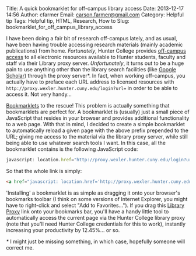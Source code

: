Title: A quick bookmarklet for off-campus library access
Date: 2013-12-17 14:56
Author: cfarmer
Email: carson.farmer@gmail.com
Category: Helpful tip
Tags: Helpful tip, HTML, Research, How to
Slug: bookmarklet_for_off_campus_library_access

I have been doing a fair bit of research off-campus lately, and as usual, have been having trouble accessing research materials (mainly academic publications) from home. _Fortunately_, Hunter College provides [off-campus access][access-home] to all electronic resources available to Hunter students, faculty and staff via their Library proxy server. _Unfortunately_, it turns out to be a huge pain to use anything other than the library search facilities (like [Google Scholar][scholar]) through the proxy server*. In fact, when working off-campus, you actually have to preface each URL address to licensed resources with 
`http://proxy.wexler.hunter.cuny.edu/login?url=` in order to be able to access it. Not very handy...

[Bookmarklets][bookmarklet] to the rescue! This problem is actually something that bookmarklets are perfect for. A bookmarklet is (usually) just a small piece of JavaScript that resides in your browser and provides additional functionality to a web page. With that in mind, I decided to create a simple bookmarklet to automatically reload a given page with the above prefix prepended to the URL; giving me access to the material via the library proxy server, while still being able to use whatever search tools I want. In this case, all the bookmarklet contains is the following JavaScript code:
```javascript
javascript: location.href="http://proxy.wexler.hunter.cuny.edu/login?url="+location.href
```
So that the whole link is simply:
```html
<a href="javascript: location.href='http://proxy.wexler.hunter.cuny.edu/login?url='+location.href">Library Proxy</a>
```
'Installing' a bookmarklet is as simple as dragging it onto your browser's bookmarks toolbar (I think on some versions of Internet Explorer, you might have to right-click and select "Add to Favorites..."). If you drag this [Library Proxy][proxy] link onto your bookmarks bar, you'll have a handy little tool to automatically access the current page via the Hunter College library proxy (note that you'll need Hunter College credentials for this to work), instantly increasing your productivity by 12.45%... or so.

_*_ I might just be missing something, in which case, hopefully someone will correct me.

[access-home]: http://library.hunter.cuny.edu/find/accessfromhome
[bookmarklet]: http://en.wikipedia.org/wiki/Bookmarklet
[scholar]: http://scholar.google.com/
[proxy]: javascript:location.href='http://proxy.wexler.hunter.cuny.edu/login?url='+location.href